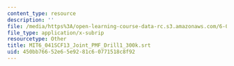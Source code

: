 ```yaml
---
content_type: resource
description: ''
file: /media/https%3A/open-learning-course-data-rc.s3.amazonaws.com/6-041sc-probabilistic-systems-analysis-and-applied-probability-fall-2013/450bb76652e65e9281c60771518c8f92_MIT6_041SCF13_Joint_PMF_Drill1_300k.vtt
file_type: application/x-subrip
resourcetype: Other
title: MIT6_041SCF13_Joint_PMF_Drill1_300k.srt
uid: 450bb766-52e6-5e92-81c6-0771518c8f92
---
```

